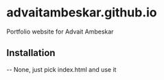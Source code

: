 # advaitambeskar.github.io
Portfolio website for Advait Ambeskar

Installation
----
-- None, just pick index.html and use it
